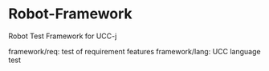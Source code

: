 # Robot-Framework
Robot Test Framework for UCC-j

framework/req: test of requirement features
framework/lang: UCC language test
